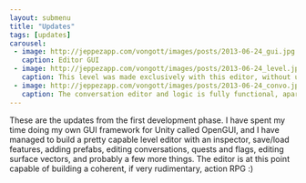 ```yaml
---
layout: submenu
title: "Updates"
tags: [updates]
carousel:
 - image: http://jeppezapp.com/vongott/images/posts/2013-06-24_gui.jpg
   caption: Editor GUI 
 - image: http://jeppezapp.com/vongott/images/posts/2013-06-24_level.jpg
   caption: This level was made exclusively with this editor, without using Unity.
 - image: http://jeppezapp.com/vongott/images/posts/2013-06-24_convo.jpg
   caption: The conversation editor and logic is fully functional, apart from playing audio clips.
---
```


These are the updates from the first development phase.
I have spent my time doing my own GUI framework for Unity called OpenGUI, and I have managed to build a pretty capable level editor with an inspector, save/load features, adding prefabs, editing conversations, quests and flags, editing surface vectors, and probably a few more things. The editor is at this point capable of building a coherent, if very rudimentary, action RPG :)
